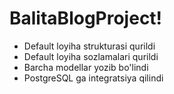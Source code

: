 # BalitaBlogProject!
* Default loyiha strukturasi qurildi
* Default loyiha sozlamalari qurildi
* Barcha modellar yozib bo'lindi
* PostgreSQL ga integratsiya qilindi